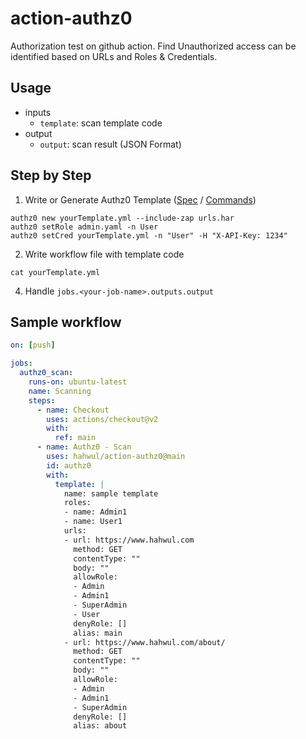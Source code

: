 # action-authz0
Authorization test on github action. Find Unauthorized access can be identified based on URLs and Roles & Credentials.

## Usage
- inputs
  - `template`: scan template code
- output
  - `output`: scan result (JSON Format) 

## Step by Step
1. Write or Generate Authz0 Template ([Spec](https://authz0.hahwul.com/structure/template.html) / [Commands](https://authz0.hahwul.com/usage/new.html))
```
authz0 new yourTemplate.yml --include-zap urls.har
authz0 setRole admin.yaml -n User
authz0 setCred yourTemplate.yml -n "User" -H "X-API-Key: 1234"
```
2. Write workflow file with template code
```
cat yourTemplate.yml
```
4. Handle `jobs.<your-job-name>.outputs.output`

## Sample workflow
```yaml
on: [push]

jobs:
  authz0_scan:
    runs-on: ubuntu-latest
    name: Scanning
    steps:
      - name: Checkout
        uses: actions/checkout@v2
        with:
          ref: main
      - name: Authz0 - Scan
        uses: hahwul/action-authz0@main
        id: authz0
        with:
          template: |
            name: sample template
            roles:
            - name: Admin1
            - name: User1
            urls:
            - url: https://www.hahwul.com
              method: GET
              contentType: ""
              body: ""
              allowRole:
              - Admin
              - Admin1
              - SuperAdmin
              - User
              denyRole: []
              alias: main
            - url: https://www.hahwul.com/about/
              method: GET
              contentType: ""
              body: ""
              allowRole:
              - Admin
              - Admin1
              - SuperAdmin
              denyRole: []
              alias: about
```